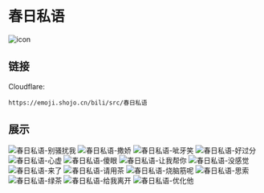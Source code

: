 # 春日私语
![icon](https://emoji.shojo.cn/bili/src/春日私语/icon.png)
## 链接
Cloudflare:
```
https://emoji.shojo.cn/bili/src/春日私语
```
## 展示
![春日私语-别骚扰我](https://emoji.shojo.cn/bili/src/春日私语/春日私语-别骚扰我.png)
![春日私语-撒娇](https://emoji.shojo.cn/bili/src/春日私语/春日私语-撒娇.png)
![春日私语-呲牙笑](https://emoji.shojo.cn/bili/src/春日私语/春日私语-呲牙笑.png)
![春日私语-好过分](https://emoji.shojo.cn/bili/src/春日私语/春日私语-好过分.png)
![春日私语-心虚](https://emoji.shojo.cn/bili/src/春日私语/春日私语-心虚.png)
![春日私语-傻眼](https://emoji.shojo.cn/bili/src/春日私语/春日私语-傻眼.png)
![春日私语-让我帮你](https://emoji.shojo.cn/bili/src/春日私语/春日私语-让我帮你.png)
![春日私语-没感觉](https://emoji.shojo.cn/bili/src/春日私语/春日私语-没感觉.png)
![春日私语-来了](https://emoji.shojo.cn/bili/src/春日私语/春日私语-来了.png)
![春日私语-请用茶](https://emoji.shojo.cn/bili/src/春日私语/春日私语-请用茶.png)
![春日私语-烧脑筋呢](https://emoji.shojo.cn/bili/src/春日私语/春日私语-烧脑筋呢.png)
![春日私语-思索](https://emoji.shojo.cn/bili/src/春日私语/春日私语-思索.png)
![春日私语-绿茶](https://emoji.shojo.cn/bili/src/春日私语/春日私语-绿茶.png)
![春日私语-给我离开](https://emoji.shojo.cn/bili/src/春日私语/春日私语-给我离开.png)
![春日私语-优化他](https://emoji.shojo.cn/bili/src/春日私语/春日私语-优化他.png)
